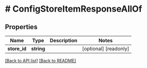 # # ConfigStoreItemResponseAllOf

## Properties

Name | Type | Description | Notes
------------ | ------------- | ------------- | -------------
**store_id** | **string** |  | [optional] [readonly] 


[[Back to API list]](../../README.md#endpoints) [[Back to README]](../../README.md)
